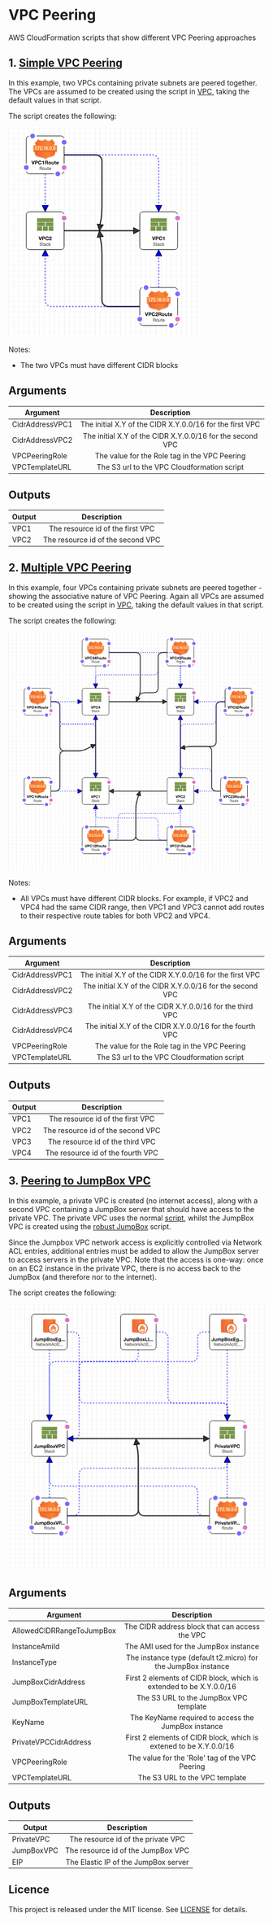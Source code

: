 # VPC Peering

AWS CloudFormation scripts that show different VPC Peering approaches

## 1. [Simple VPC Peering](https://github.com/gford1000-aws/vpc-peering/blob/master/vpc-peering-example.cform)

In this example, two VPCs containing private subnets are peered together.  The VPCs are assumed to be created using the script in [VPC](https://github.com/gford1000-aws/vpc), taking the default values in that script.

The script creates the following:

![alt text](https://github.com/gford1000-aws/vpc-peering/blob/master/Simple%20peering%20between%20VPCs.png "Script per designer")

Notes:

* The two VPCs must have different CIDR blocks


## Arguments

| Argument           | Description                                               |
| ------------------ |:---------------------------------------------------------:|
| CidrAddressVPC1    | The initial X.Y of the CIDR X.Y.0.0/16 for the first VPC  |
| CidrAddressVPC2    | The initial X.Y of the CIDR X.Y.0.0/16 for the second VPC |
| VPCPeeringRole     | The value for the Role tag in the VPC Peering             |
| VPCTemplateURL     | The S3 url to the VPC Cloudformation script               |


## Outputs

| Output           | Description                        |
| ---------------- |:----------------------------------:|
| VPC1             | The resource id of the first VPC   |
| VPC2             | The resource id of the second VPC  |


## 2. [Multiple VPC Peering](https://github.com/gford1000-aws/vpc-peering/blob/master/multi-vpc-peering-example.cform)

In this example, four VPCs containing private subnets are peered together - showing the associative nature of VPC Peering.  Again all VPCs are assumed to be created using the script in [VPC](https://github.com/gford1000-aws/vpc), taking the default values in that script.

The script creates the following:

![alt text](https://github.com/gford1000-aws/vpc-peering/blob/master/Multi-vpc%20peering.png "Script per designer")

Notes:

* All VPCs must have different CIDR blocks.  For example, if VPC2 and VPC4 had the same CIDR range, then VPC1 and VPC3 cannot add routes to their respective route tables for both VPC2 and VPC4. 


## Arguments

| Argument           | Description                                               |
| ------------------ |:---------------------------------------------------------:|
| CidrAddressVPC1    | The initial X.Y of the CIDR X.Y.0.0/16 for the first VPC  |
| CidrAddressVPC2    | The initial X.Y of the CIDR X.Y.0.0/16 for the second VPC |
| CidrAddressVPC3    | The initial X.Y of the CIDR X.Y.0.0/16 for the third  VPC |
| CidrAddressVPC4    | The initial X.Y of the CIDR X.Y.0.0/16 for the fourth VPC |
| VPCPeeringRole     | The value for the Role tag in the VPC Peering             |
| VPCTemplateURL     | The S3 url to the VPC Cloudformation script               |


## Outputs

| Output           | Description                        |
| ---------------- |:----------------------------------:|
| VPC1             | The resource id of the first VPC   |
| VPC2             | The resource id of the second VPC  |
| VPC3             | The resource id of the third VPC   |
| VPC4             | The resource id of the fourth VPC  |

## 3. [Peering to JumpBox VPC](https://github.com/gford1000-aws/vpc-peering/blob/master/vpc-peering-jumpbox-example.cform)

In this example, a private VPC is created (no internet access), along with a second VPC containing a JumpBox server that should have access to the private VPC.  The
private VPC uses the normal [script](https://github.com/gford1000-aws/vpc), whilst the JumpBox VPC is created using the [robust JumpBox](https://github.com/gford1000-aws/robust-jumpbox-in-isolated-vpc/blob/master/create_jumpbox_asg_in_vpc.cform) script.

Since the Jumpbox VPC network access is explicitly controlled via Network ACL entries, additional entries must be added to allow the JumpBox server to access servers in the private VPC.  Note that the access is one-way: once on an EC2 instance in the private VPC, there is no access back to the JumpBox (and therefore nor to the internet).

The script creates the following:

![alt text](https://github.com/gford1000-aws/vpc-peering/blob/master/Screen%20Shot%202017-06-17%20at%202.39.46%20PM.png "Script per designer")


## Arguments

| Argument                  | Description                                                        |
| ------------------------- |:------------------------------------------------------------------:|
| AllowedCIDRRangeToJumpBox | The CIDR address block that can access the VPC                     |
| InstanceAmiId             | The AMI used for the JumpBox instance                              |
| InstanceType              | The instance type (default t2.micro) for the JumpBox instance      |
| JumpBoxCidrAddress        | First 2 elements of CIDR block, which is extended to be X.Y.0.0/16 |
| JumpBoxTemplateURL        | The S3 URL to the JumpBox VPC template                             |
| KeyName                   | The KeyName required to access the JumpBox instance                |
| PrivateVPCCidrAddress     | First 2 elements of CIDR block, which is extened to be X.Y.0.0/16  |
| VPCPeeringRole            | The value for the 'Role' tag of the VPC Peering                    |              
| VPCTemplateURL            | The S3 URL to the VPC template                                     |


## Outputs

| Output        | Description                          |
| ------------- |:------------------------------------:|
| PrivateVPC    | The resource id of the private VPC   |
| JumpBoxVPC    | The resource id of the JumpBox VPC   |
| EIP           | The Elastic IP of the JumpBox server |


## Licence

This project is released under the MIT license. See [LICENSE](LICENSE) for details.
